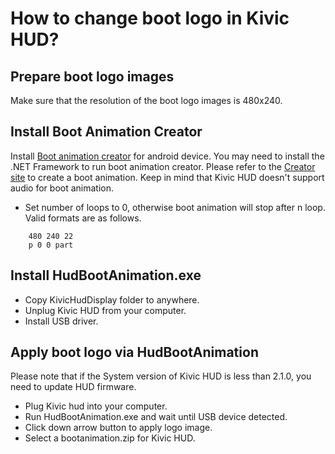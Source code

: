 # How to change boot logo in Kivic HUD?

## Prepare boot logo images

Make sure that the resolution of the boot logo images is 480x240.

## Install Boot Animation Creator

Install [Boot animation creator](https://docs.google.com/file/d/0B_TsLfIpuP_ac3NVUjltb1d5MUE/edit) for android device. You may need to install the .NET Framework to run boot animation creator. Please refer to the [Creator site](https://forum.xda-developers.com/showthread.php?t=1234611) to create a boot animation. Keep in mind that Kivic HUD doesn't support audio for boot animation.

* Set number of loops to 0, otherwise boot animation will stop after n loop. Valid formats are as follows.
```
    480 240 22
    p 0 0 part
```


## Install HudBootAnimation.exe

* Copy KivicHudDisplay folder to anywhere.
* Unplug Kivic HUD from your computer.
* Install USB driver.

## Apply boot logo via HudBootAnimation

Please note that if the System version of Kivic HUD is less than 2.1.0, you need to update HUD firmware.

* Plug Kivic hud into your computer.
* Run HudBootAnimation.exe and wait until USB device detected.
* Click down arrow button to apply logo image.
* Select a bootanimation.zip for Kivic HUD.
